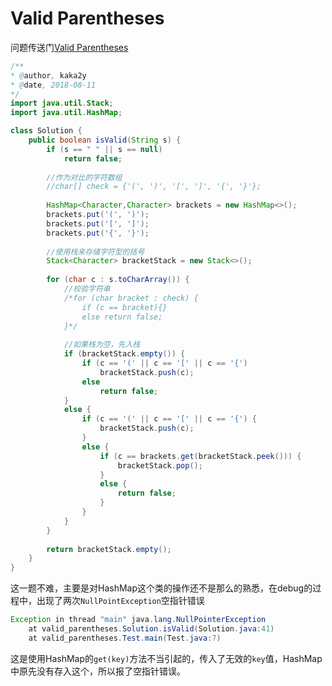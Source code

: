 # Valid Parentheses
问题传送门[Valid Parentheses](https://leetcode.com/problems/valid-parentheses/description/)
```Java
/**
* @author, kaka2y
* @date, 2018-08-11
*/
import java.util.Stack;
import java.util.HashMap;

class Solution {
    public boolean isValid(String s) {
        if (s == " " || s == null)
            return false;
        
        //作为对比的字符数组
        //char[] check = {'(', ')', '[', ']', '{', '}'};
        
        HashMap<Character,Character> brackets = new HashMap<>();
        brackets.put('(', ')');
        brackets.put('[', ']');
        brackets.put('{', '}');
        
        //使用栈来存储字符型的括号
        Stack<Character> bracketStack = new Stack<>();
        
        for (char c : s.toCharArray()) {
        	//校验字符串
        	/*for (char bracket : check) {
        		if (c == bracket){}
        		else return false;
        	}*/
        	
        	//如果栈为空，先入栈
        	if (bracketStack.empty()) {
        		if (c == '(' || c == '[' || c == '{')
        			bracketStack.push(c);
        		else 
        			return false;
        	}
        	else {
        		if (c == '(' || c == '[' || c == '{') {
        			bracketStack.push(c);
        		}
        		else {
        			if (c == brackets.get(bracketStack.peek())) {
                		bracketStack.pop();
                	}
                	else {
                		return false;	
                	}
        		}
        	}
        }
        
        return bracketStack.empty();
    }
}
```
这一题不难，主要是对HashMap这个类的操作还不是那么的熟悉，在debug的过程中，出现了两次`NullPointException`空指针错误
```Java
Exception in thread "main" java.lang.NullPointerException
	at valid_parentheses.Solution.isValid(Solution.java:41)
	at valid_parentheses.Test.main(Test.java:7)
```
这是使用HashMap的`get(key)`方法不当引起的，传入了无效的`key`值，HashMap中原先没有存入这个，所以报了空指针错误。